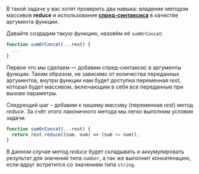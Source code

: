 В такой задаче у вас хотят проверить два навыка: владение методом массивов **reduce** и использование [**спред-синтаксиса**](/js/spread/) в качестве аргумента функции.

Давайте создадим такую функцию, назовём её `sumOrConcat`:

```js
function sumOrConcat(...rest) {
  ...
}
```

Первое что мы сделаем — добавим спред-синтаксис в аргументы функции. Таким образом, не зависимо от количества переданных аргументов, внутри функции нам будет доступна переменная _rest_, которая будет массивом, включающим в себя все переданные при вызове параметры.

Следующий шаг - добавим к нашему массиву (переменная _rest_) метод _reduce_. За счёт этого лаконичного метода мы легко выполним условия задачи.

```js
function sumOrConcat(...rest) {
  return rest.reduce((sum, num) => (sum += num));
}
```

В данном случае метод _reduce_ будет складывать и аккумулировать результат для значений типа `number`, а так же выполнит конкатенацию, если вдруг встретится со значением типа `string`.
